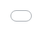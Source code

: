 ```yaml
---
title: 'The how, not the what'
date: 2019-04-25T11:45:00-07:00
excerpt: 'I often find myself agreeing with the what but not necessarily the how. The thing is understandable, the implementation, not so much.'
layout: post
categories:
  - Opinion
  - People
tags:
  - thoughtfulthursday
  - politics
  - war
  - values
  - understanding
  - society
---
```


<div class="getty embed image alignleft"><div style="padding:65.31986% 0 0 0"><iframe src="//embed.gettyimages.com/embed/1000192722?et=SQg7AFdXRQJtqphZ067NRg&tld=ca&sig=aRVV32oCxjKFEAXLYwvQcWtP0q7oX430agTbwo8xKxY=&caption=true&ver=1" scrolling="no" frameborder="0" width="594" height="388" style="display:inline-block;position:absolute;top:0;left:0;width:100%;height:100%;margin:0;"></iframe></div>
  <p>
    <a href="http://www.gettyimages.ca/detail/1000192722" target="_blank" rel="noopener noreferrer">#1000192722</a> /
    <a href="https://www.gettyimages.ca" target="_blank" rel="noopener noreferrer">gettyimages.com</a>
  </p>
</div>
Sadly, I often find myself agreeing with the what but not necessarily the how. I was watching a documentary the other day about the Moors in Europe, and how when the Spanish “took back” their country, they destroyed libraries and architecture representing generations of scholars. All that work lost rather than assimilated. I don’t disagree with the Spanish wanting to take back their land, or generally and in context, one nation invading another or rebelling against invaders. But why not assimilate the advancements that exist rather than destroy them? It reminds me of other whats that I agree with and hows that I don’t.
I agree with interning domestic groups when a nation is at war with the groups’ maternal nations, again in context. I disagree with confiscating their property and leaving them with nothing, even after the war ends. These people are otherwise innocent and the war will end at some point. There’s no reason not to return things to normal afterwards.
I agree with a “conquering nation” (in context) subjugating the conquered. I agree with the conquering nation  providing (probably propagandist) education to the conquered. I disagree with beating the education into them and depriving them of their humanity. At the very least, “You catch more flies with honey than vinegar.” Even then, grant the conquered citizenship and all the attendant rights and privileges, and make sure all your citizens get a reasonable education and upbringing.
An example a little closer to me is homelessness, and tent cities occupying public space. I fully agree with people commandeering public space for temporary housing. But I disagree with vandalizing the space and terrorizing the neighbours. I agree with overflowing garbage cans, but not garbage strewn across the park. I even agree with occupying a disused school, but not vandalizing and damaging it. In this case, I support your cause, as long as you’re respectful of the situation. The park is there for you, but it’s not yours.
To clarify, I don’t advocate war, invading sovereign countries, internment camps or residential schools, but I understand the context in which these things happen. My perspective might be one of hindsight, but I also think of it as pragmatic and applicable even to current issues.
To conclude with a touch of levity, if the Dursleys had just tried to be nice and understanding with Harry Potter, he probably would have been more inclined to suppress his magic (without becoming an [obscurial](https://harrypotter.fandom.com/wiki/Obscurial)) and not completely defy them at every opportunity.
